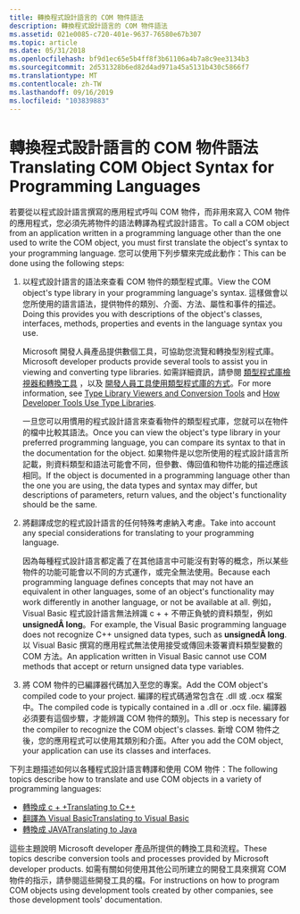 ```yaml
---
title: 轉換程式設計語言的 COM 物件語法
description: 轉換程式設計語言的 COM 物件語法
ms.assetid: 021e0085-c720-401e-9637-76580e67b307
ms.topic: article
ms.date: 05/31/2018
ms.openlocfilehash: bf9d1ec65e5b4ff8f3b61106a4b7a8c9ee3134b3
ms.sourcegitcommit: 2d531328b6ed82d4ad971a45a5131b430c5866f7
ms.translationtype: MT
ms.contentlocale: zh-TW
ms.lasthandoff: 09/16/2019
ms.locfileid: "103839883"
---
```

# <a name="translating-com-object-syntax-for-programming-languages"></a><span data-ttu-id="e5f37-103">轉換程式設計語言的 COM 物件語法</span><span class="sxs-lookup"><span data-stu-id="e5f37-103">Translating COM Object Syntax for Programming Languages</span></span>

<span data-ttu-id="e5f37-104">若要從以程式設計語言撰寫的應用程式呼叫 COM 物件，而非用來寫入 COM 物件的應用程式，您必須先將物件的語法轉譯為程式設計語言。</span><span class="sxs-lookup"><span data-stu-id="e5f37-104">To call a COM object from an application written in a programming language other than the one used to write the COM object, you must first translate the object's syntax to your programming language.</span></span> <span data-ttu-id="e5f37-105">您可以使用下列步驟來完成此動作：</span><span class="sxs-lookup"><span data-stu-id="e5f37-105">This can be done using the following steps:</span></span>

1.  <span data-ttu-id="e5f37-106">以程式設計語言的語法來查看 COM 物件的類型程式庫。</span><span class="sxs-lookup"><span data-stu-id="e5f37-106">View the COM object's type library in your programming language's syntax.</span></span> <span data-ttu-id="e5f37-107">這樣做會以您所使用的語言語法，提供物件的類別、介面、方法、屬性和事件的描述。</span><span class="sxs-lookup"><span data-stu-id="e5f37-107">Doing this provides you with descriptions of the object's classes, interfaces, methods, properties and events in the language syntax you use.</span></span>

    <span data-ttu-id="e5f37-108">Microsoft 開發人員產品提供數個工具，可協助您流覽和轉換型別程式庫。</span><span class="sxs-lookup"><span data-stu-id="e5f37-108">Microsoft developer products provide several tools to assist you in viewing and converting type libraries.</span></span> <span data-ttu-id="e5f37-109">如需詳細資訊，請參閱 [類型程式庫檢視器和轉換工具](type-library-viewers-and-conversion-tools.md) ，以及 [開發人員工具使用類型程式庫的方式](how-developer-tools-use-type-libraries.md)。</span><span class="sxs-lookup"><span data-stu-id="e5f37-109">For more information, see [Type Library Viewers and Conversion Tools](type-library-viewers-and-conversion-tools.md) and [How Developer Tools Use Type Libraries](how-developer-tools-use-type-libraries.md).</span></span>

    <span data-ttu-id="e5f37-110">一旦您可以用慣用的程式設計語言來查看物件的類型程式庫，您就可以在物件的檔中比較其語法。</span><span class="sxs-lookup"><span data-stu-id="e5f37-110">Once you can view the object's type library in your preferred programming language, you can compare its syntax to that in the documentation for the object.</span></span> <span data-ttu-id="e5f37-111">如果物件是以您所使用的程式設計語言所記載，則資料類型和語法可能會不同，但參數、傳回值和物件功能的描述應該相同。</span><span class="sxs-lookup"><span data-stu-id="e5f37-111">If the object is documented in a programming language other than the one you are using, the data types and syntax may differ, but descriptions of parameters, return values, and the object's functionality should be the same.</span></span>

2.  <span data-ttu-id="e5f37-112">將翻譯成您的程式設計語言的任何特殊考慮納入考慮。</span><span class="sxs-lookup"><span data-stu-id="e5f37-112">Take into account any special considerations for translating to your programming language.</span></span>

    <span data-ttu-id="e5f37-113">因為每種程式設計語言都定義了在其他語言中可能沒有對等的概念，所以某些物件的功能可能會以不同的方式運作，或完全無法使用。</span><span class="sxs-lookup"><span data-stu-id="e5f37-113">Because each programming language defines concepts that may not have an equivalent in other languages, some of an object's functionality may work differently in another language, or not be available at all.</span></span> <span data-ttu-id="e5f37-114">例如，Visual Basic 程式設計語言無法辨識 c + + 不帶正負號的資料類型，例如 **unsignedÂ long**。</span><span class="sxs-lookup"><span data-stu-id="e5f37-114">For example, the Visual Basic programming language does not recognize C++ unsigned data types, such as **unsignedÂ long**.</span></span> <span data-ttu-id="e5f37-115">以 Visual Basic 撰寫的應用程式無法使用接受或傳回未簽署資料類型變數的 COM 方法。</span><span class="sxs-lookup"><span data-stu-id="e5f37-115">An application written in Visual Basic cannot use COM methods that accept or return unsigned data type variables.</span></span>

3.  <span data-ttu-id="e5f37-116">將 COM 物件的已編譯器代碼加入至您的專案。</span><span class="sxs-lookup"><span data-stu-id="e5f37-116">Add the COM object's compiled code to your project.</span></span> <span data-ttu-id="e5f37-117">編譯的程式碼通常包含在 .dll 或 .ocx 檔案中。</span><span class="sxs-lookup"><span data-stu-id="e5f37-117">The compiled code is typically contained in a .dll or .ocx file.</span></span> <span data-ttu-id="e5f37-118">編譯器必須要有這個步驟，才能辨識 COM 物件的類別。</span><span class="sxs-lookup"><span data-stu-id="e5f37-118">This step is necessary for the compiler to recognize the COM object's classes.</span></span> <span data-ttu-id="e5f37-119">新增 COM 物件之後，您的應用程式可以使用其類別和介面。</span><span class="sxs-lookup"><span data-stu-id="e5f37-119">After you add the COM object, your application can use its classes and interfaces.</span></span>

<span data-ttu-id="e5f37-120">下列主題描述如何以各種程式設計語言轉譯和使用 COM 物件：</span><span class="sxs-lookup"><span data-stu-id="e5f37-120">The following topics describe how to translate and use COM objects in a variety of programming languages:</span></span>

-   [<span data-ttu-id="e5f37-121">轉換成 c + +</span><span class="sxs-lookup"><span data-stu-id="e5f37-121">Translating to C++</span></span>](translating-to-c--.md)
-   [<span data-ttu-id="e5f37-122">翻譯為 Visual Basic</span><span class="sxs-lookup"><span data-stu-id="e5f37-122">Translating to Visual Basic</span></span>](translating-to-visual-basic.md)
-   [<span data-ttu-id="e5f37-123">轉換成 JAVA</span><span class="sxs-lookup"><span data-stu-id="e5f37-123">Translating to Java</span></span>](translating-to-java.md)

<span data-ttu-id="e5f37-124">這些主題說明 Microsoft developer 產品所提供的轉換工具和流程。</span><span class="sxs-lookup"><span data-stu-id="e5f37-124">These topics describe conversion tools and processes provided by Microsoft developer products.</span></span> <span data-ttu-id="e5f37-125">如需有關如何使用其他公司所建立的開發工具來撰寫 COM 物件的指示，請參閱這些開發工具的檔。</span><span class="sxs-lookup"><span data-stu-id="e5f37-125">For instructions on how to program COM objects using development tools created by other companies, see those development tools' documentation.</span></span>

 

 




